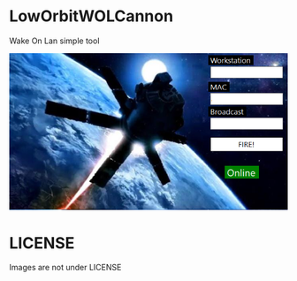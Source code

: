 # LowOrbitWOLCannon

Wake On Lan simple tool



![](docs/screenshot.png)



# LICENSE

Images are not under LICENSE